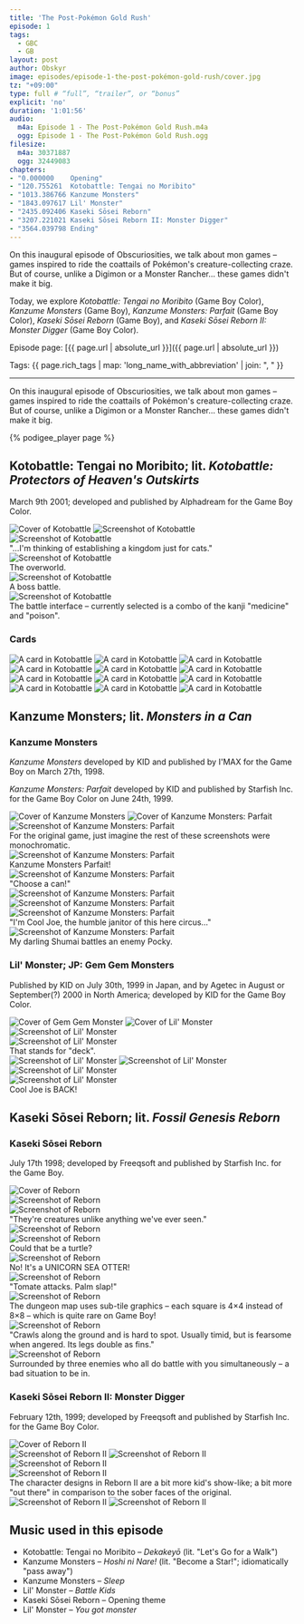 ```yaml
---
title: 'The Post-Pokémon Gold Rush'
episode: 1
tags:
  - GBC
  - GB
layout: post
author: Obskyr
image: episodes/episode-1-the-post-pokémon-gold-rush/cover.jpg
tz: "+09:00"
type: full # “full”, “trailer”, or “bonus”
explicit: 'no'
duration: '1:01:56'
audio:
  m4a: Episode 1 - The Post-Pokémon Gold Rush.m4a
  ogg: Episode 1 - The Post-Pokémon Gold Rush.ogg
filesize:
  m4a: 30371887
  ogg: 32449083
chapters:
- "0.000000    Opening"
- "120.755261  Kotobattle: Tengai no Moribito"
- "1013.386766 Kanzume Monsters"
- "1843.097617 Lil' Monster"
- "2435.092406 Kaseki Sōsei Reborn"
- "3207.221021 Kaseki Sōsei Reborn II: Monster Digger"
- "3564.039798 Ending"
---
```


On this inaugural episode of Obscuriosities, we talk about mon games – games inspired to ride the coattails of Pokémon's creature-collecting craze. But of course, unlike a Digimon or a Monster Rancher… these games didn't make it big.

Today, we explore *Kotobattle: Tengai no Moribito* (Game Boy Color), *Kanzume Monsters* (Game Boy), *Kanzume Monsters: Parfait* (Game Boy Color), *Kaseki Sōsei Reborn* (Game Boy), and *Kaseki Sōsei Reborn II: Monster Digger* (Game Boy Color).

Episode page: [{{ page.url | absolute_url }}]({{ page.url | absolute_url }})

Tags: {{ page.rich_tags | map: 'long_name_with_abbreviation' | join: ", " }}

-----

On this inaugural episode of Obscuriosities, we talk about mon games – games inspired to ride the coattails of Pokémon's creature-collecting craze. But of course, unlike a Digimon or a Monster Rancher… these games didn't make it big.

{% podigee_player page %}

## Kotobattle: Tengai no Moribito; lit. *Kotobattle: Protectors of Heaven's Outskirts*

March 9th 2001; developed and published by Alphadream for the Game Boy Color.

<div class="images">
<img alt="Cover of Kotobattle" src="{{ site.baseurl }}/assets/episodes/episode-1-the-post-pok%C3%A9mon-gold-rush/images/kotobattle/cover.jpg">

<img alt="Screenshot of Kotobattle" src="{{ site.baseurl }}/assets/episodes/episode-1-the-post-pok%C3%A9mon-gold-rush/images/kotobattle/1.png">
</div>

<div class="images three-wide">
<div class="image-container">
<img alt="Screenshot of Kotobattle" src="{{ site.baseurl }}/assets/episodes/episode-1-the-post-pok%C3%A9mon-gold-rush/images/kotobattle/3.jpg">
<div class="caption">"…I'm thinking of establishing a kingdom just for cats."</div>
</div>

<div class="image-container">
<img alt="Screenshot of Kotobattle" src="{{ site.baseurl }}/assets/episodes/episode-1-the-post-pok%C3%A9mon-gold-rush/images/kotobattle/2.png">
<div class="caption">The overworld.</div>
</div>
</div>

<div class="images three-wide captiony">
<div class="image-container">
<img alt="Screenshot of Kotobattle" src="{{ site.baseurl }}/assets/episodes/episode-1-the-post-pok%C3%A9mon-gold-rush/images/kotobattle/4.png">
<div class="caption">A boss battle.</div>
</div>

<div class="image-container">
<img alt="Screenshot of Kotobattle" src="{{ site.baseurl }}/assets/episodes/episode-1-the-post-pok%C3%A9mon-gold-rush/images/kotobattle/5.png">
<div class="caption">The battle interface – currently selected is a combo of the kanji "medicine" and "poison".</div>
</div>
</div>

### Cards

<div class="images four-wide">
<img alt="A card in Kotobattle" src="{{ site.baseurl }}/assets/episodes/episode-1-the-post-pok%C3%A9mon-gold-rush/images/kotobattle/6.png">

<img alt="A card in Kotobattle" src="{{ site.baseurl }}/assets/episodes/episode-1-the-post-pok%C3%A9mon-gold-rush/images/kotobattle/7.png">

<img alt="A card in Kotobattle" src="{{ site.baseurl }}/assets/episodes/episode-1-the-post-pok%C3%A9mon-gold-rush/images/kotobattle/8.png">

<img alt="A card in Kotobattle" src="{{ site.baseurl }}/assets/episodes/episode-1-the-post-pok%C3%A9mon-gold-rush/images/kotobattle/9.png">

<img alt="A card in Kotobattle" src="{{ site.baseurl }}/assets/episodes/episode-1-the-post-pok%C3%A9mon-gold-rush/images/kotobattle/10.png">

<img alt="A card in Kotobattle" src="{{ site.baseurl }}/assets/episodes/episode-1-the-post-pok%C3%A9mon-gold-rush/images/kotobattle/11.png">

<img alt="A card in Kotobattle" src="{{ site.baseurl }}/assets/episodes/episode-1-the-post-pok%C3%A9mon-gold-rush/images/kotobattle/12.png">

<img alt="A card in Kotobattle" src="{{ site.baseurl }}/assets/episodes/episode-1-the-post-pok%C3%A9mon-gold-rush/images/kotobattle/13.png">

<img alt="A card in Kotobattle" src="{{ site.baseurl }}/assets/episodes/episode-1-the-post-pok%C3%A9mon-gold-rush/images/kotobattle/14.png">

<img alt="A card in Kotobattle" src="{{ site.baseurl }}/assets/episodes/episode-1-the-post-pok%C3%A9mon-gold-rush/images/kotobattle/15.png">

<img alt="A card in Kotobattle" src="{{ site.baseurl }}/assets/episodes/episode-1-the-post-pok%C3%A9mon-gold-rush/images/kotobattle/16.png">

<img alt="A card in Kotobattle" src="{{ site.baseurl }}/assets/episodes/episode-1-the-post-pok%C3%A9mon-gold-rush/images/kotobattle/17.png">
</div>

## Kanzume Monsters; lit. *Monsters in a Can*

### Kanzume Monsters

*Kanzume Monsters* developed by KID and published by I'MAX for the Game Boy on March 27th, 1998.

*Kanzume Monsters: Parfait* developed by KID and published by Starfish Inc. for the Game Boy Color on June 24th, 1999.

<div class="images">
<img alt="Cover of Kanzume Monsters" src="{{ site.baseurl }}/assets/episodes/episode-1-the-post-pok%C3%A9mon-gold-rush/images/kanzume-monsters/cover-1.png">

<img alt="Cover of Kanzume Monsters: Parfait" src="{{ site.baseurl }}/assets/episodes/episode-1-the-post-pok%C3%A9mon-gold-rush/images/kanzume-monsters/cover-2.png">
</div>


<div class="images three-wide captiony">
<div class="image-container">
<img alt="Screenshot of Kanzume Monsters: Parfait" src="{{ site.baseurl }}/assets/episodes/episode-1-the-post-pok%C3%A9mon-gold-rush/images/kanzume-monsters/1.png">
<div class="caption">For the original game, just imagine the rest of these screenshots were monochromatic.</div>
</div>

<div class="image-container">
<img alt="Screenshot of Kanzume Monsters: Parfait" src="{{ site.baseurl }}/assets/episodes/episode-1-the-post-pok%C3%A9mon-gold-rush/images/kanzume-monsters/2.png">
<div class="caption">Kanzume Monsters Parfait!</div>
</div>

<div class="image-container">
<img alt="Screenshot of Kanzume Monsters: Parfait" src="{{ site.baseurl }}/assets/episodes/episode-1-the-post-pok%C3%A9mon-gold-rush/images/kanzume-monsters/3.png">
<div class="caption">"Choose a can!"</div>
</div>

<img alt="Screenshot of Kanzume Monsters: Parfait" src="{{ site.baseurl }}/assets/episodes/episode-1-the-post-pok%C3%A9mon-gold-rush/images/kanzume-monsters/4.png">

<img alt="Screenshot of Kanzume Monsters: Parfait" src="{{ site.baseurl }}/assets/episodes/episode-1-the-post-pok%C3%A9mon-gold-rush/images/kanzume-monsters/5.png">

<div class="image-container">
<img alt="Screenshot of Kanzume Monsters: Parfait" src="{{ site.baseurl }}/assets/episodes/episode-1-the-post-pok%C3%A9mon-gold-rush/images/kanzume-monsters/6.png">
<div class="caption">"I'm Cool Joe, the humble janitor of this here circus…"</div>
</div>

<div class="image-container">
<img alt="Screenshot of Kanzume Monsters: Parfait" src="{{ site.baseurl }}/assets/episodes/episode-1-the-post-pok%C3%A9mon-gold-rush/images/kanzume-monsters/7.png">
<div class="caption">My darling Shumai battles an enemy Pocky.</div>
</div>
</div>

### Lil' Monster; JP: Gem Gem Monsters

Published by KID on July 30th, 1999 in Japan, and by Agetec in August or September(?) 2000 in North America; developed by KID for the Game Boy Color.

<div class="images">
<img alt="Cover of Gem Gem Monster" src="{{ site.baseurl }}/assets/episodes/episode-1-the-post-pok%C3%A9mon-gold-rush/images/lil-monster/cover-1.png">

<img alt="Cover of Lil' Monster" src="{{ site.baseurl }}/assets/episodes/episode-1-the-post-pok%C3%A9mon-gold-rush/images/lil-monster/cover-2.png">
</div>

<div class="images three-wide captiony">
<img alt="Screenshot of Lil' Monster" src="{{ site.baseurl }}/assets/episodes/episode-1-the-post-pok%C3%A9mon-gold-rush/images/lil-monster/1.png">

<div class="image-container">
<img alt="Screenshot of Lil' Monster" src="{{ site.baseurl }}/assets/episodes/episode-1-the-post-pok%C3%A9mon-gold-rush/images/lil-monster/2.png">
<div class="caption">That stands for "deck".</div>
</div>

<img alt="Screenshot of Lil' Monster" src="{{ site.baseurl }}/assets/episodes/episode-1-the-post-pok%C3%A9mon-gold-rush/images/lil-monster/3.png">

<img alt="Screenshot of Lil' Monster" src="{{ site.baseurl }}/assets/episodes/episode-1-the-post-pok%C3%A9mon-gold-rush/images/lil-monster/4.png">

<img alt="Screenshot of Lil' Monster" src="{{ site.baseurl }}/assets/episodes/episode-1-the-post-pok%C3%A9mon-gold-rush/images/lil-monster/5.png">

<div class="image-container">
<img alt="Screenshot of Lil' Monster" src="{{ site.baseurl }}/assets/episodes/episode-1-the-post-pok%C3%A9mon-gold-rush/images/lil-monster/6.png">
<div class="caption">Cool Joe is BACK!</div>
</div>
</div>

## Kaseki Sōsei Reborn; lit. *Fossil Genesis Reborn*

### Kaseki Sōsei Reborn

July 17th 1998; developed by Freeqsoft and published by Starfish Inc. for the Game Boy.

<div class="images">
<img alt="Cover of Reborn" src="{{ site.baseurl }}/assets/episodes/episode-1-the-post-pok%C3%A9mon-gold-rush/images/reborn/cover.png">
</div>

<div class="images three-wide captiony">
<img alt="Screenshot of Reborn" src="{{ site.baseurl }}/assets/episodes/episode-1-the-post-pok%C3%A9mon-gold-rush/images/reborn/1.png">

<div class="image-container">
<img alt="Screenshot of Reborn" src="{{ site.baseurl }}/assets/episodes/episode-1-the-post-pok%C3%A9mon-gold-rush/images/reborn/2.png">
<div class="caption">"They're creatures unlike anything we've ever seen."</div>
</div>

<img alt="Screenshot of Reborn" src="{{ site.baseurl }}/assets/episodes/episode-1-the-post-pok%C3%A9mon-gold-rush/images/reborn/3.png">

<div class="image-container">
<img alt="Screenshot of Reborn" src="{{ site.baseurl }}/assets/episodes/episode-1-the-post-pok%C3%A9mon-gold-rush/images/reborn/4.png">
<div class="caption">Could that be a turtle?</div>
</div>

<div class="image-container">
<img alt="Screenshot of Reborn" src="{{ site.baseurl }}/assets/episodes/episode-1-the-post-pok%C3%A9mon-gold-rush/images/reborn/5.png">
<div class="caption">No! It's a UNICORN SEA OTTER!</div>
</div>

<div class="image-container">
<img alt="Screenshot of Reborn" src="{{ site.baseurl }}/assets/episodes/episode-1-the-post-pok%C3%A9mon-gold-rush/images/reborn/6.png">
<div class="caption">"Tomate attacks. Palm slap!"</div>
</div>

<div class="image-container">
<img alt="Screenshot of Reborn" src="{{ site.baseurl }}/assets/episodes/episode-1-the-post-pok%C3%A9mon-gold-rush/images/reborn/7.png">
<div class="caption">The dungeon map uses sub-tile graphics – each square is 4×4 instead of 8×8 – which is quite rare on Game Boy!</div>
</div>

<div class="image-container">
<img alt="Screenshot of Reborn" src="{{ site.baseurl }}/assets/episodes/episode-1-the-post-pok%C3%A9mon-gold-rush/images/reborn/8.png">
<div class="caption">"Crawls along the ground and is hard to spot. Usually timid, but is fearsome when angered. Its legs double as fins."</div>
</div>

<div class="image-container">
<img alt="Screenshot of Reborn" src="{{ site.baseurl }}/assets/episodes/episode-1-the-post-pok%C3%A9mon-gold-rush/images/reborn/9.png">
<div class="caption">Surrounded by three enemies who all do battle with you simultaneously – a bad situation to be in.</div>
</div>
</div>

### Kaseki Sōsei Reborn II: Monster Digger

February 12th, 1999; developed by Freeqsoft and published by Starfish Inc. for the Game Boy Color.

<div class="images">
<img alt="Cover of Reborn II" src="{{ site.baseurl }}/assets/episodes/episode-1-the-post-pok%C3%A9mon-gold-rush/images/reborn-ii/cover.png">
</div>

<div class="images three-wide captiony">
<img alt="Screenshot of Reborn II" src="{{ site.baseurl }}/assets/episodes/episode-1-the-post-pok%C3%A9mon-gold-rush/images/reborn-ii/1.png">

<img alt="Screenshot of Reborn II" src="{{ site.baseurl }}/assets/episodes/episode-1-the-post-pok%C3%A9mon-gold-rush/images/reborn-ii/2.png">

<img alt="Screenshot of Reborn II" src="{{ site.baseurl }}/assets/episodes/episode-1-the-post-pok%C3%A9mon-gold-rush/images/reborn-ii/3.png">

<div class="image-container">
<img alt="Screenshot of Reborn II" src="{{ site.baseurl }}/assets/episodes/episode-1-the-post-pok%C3%A9mon-gold-rush/images/reborn-ii/4.png">
<div class="caption">The character designs in Reborn II are a bit more kid's show-like; a bit more "out there" in comparison to the sober faces of the original.</div>
</div>

<img alt="Screenshot of Reborn II" src="{{ site.baseurl }}/assets/episodes/episode-1-the-post-pok%C3%A9mon-gold-rush/images/reborn-ii/5.png">

<img alt="Screenshot of Reborn II" src="{{ site.baseurl }}/assets/episodes/episode-1-the-post-pok%C3%A9mon-gold-rush/images/reborn-ii/6.png">
</div>

## Music used in this episode

- Kotobattle: Tengai no Moribito – *Dekakeyō* (lit. "Let's Go for a Walk")
- Kanzume Monsters – *Hoshi ni Nare!* (lit. "Become a Star!"; idiomatically "pass away")
- Kanzume Monsters – *Sleep*
- Lil' Monster – *Battle Kids*
- Kaseki Sōsei Reborn – Opening theme
- Lil' Monster – *You got monster*

